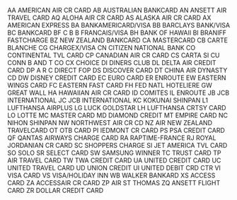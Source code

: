 AA  AMERICAN AIR CR CARD
AB  AUSTRALIAN BANKCARD
AN  ANSETT AIR TRAVEL CARD
AQ  ALOHA AIR CR CARD
AS  ALASKA AIR CR CARD
AX  AMERICAN EXPRESS
BA  BANKAMERICARD/VISA
BB  BARCLAYS BANK/VISA
BC  BANKCARD
BF  C B B FRANCAIS/VISA
BH  BANK OF HAWAII
BI  BRANIFF FASTCHARGE
BZ  NEW ZEALAND BANKCARD
CA  MASTERCARD
CB  CARTE BLANCHE
CG  CHARGEX/VISA
CN  CITIZEN NATIONAL BANK
CO  CONTINENTAL TVL CARD
CP  CANADIAN AIR CR CARD
CS  CARTA SI
CU  CONN B AND T CO
CX  CHOICE
DI  DINERS CLUB
DL  DELTA AIR CREDIT CARD
DP  A R C DIRECT FOP
DS  DISCOVER CARD
DT  CHINA AIR DYNASTY CD
DW  DISNEY CREDIT CARD
EC  EURO CARD
ER  ENROUTE
EW  EASTERN WINGS CARD
FC  EASTERN FAST CARD
FH  FED NATL HOTELIERE
GW  GREAT WALL
HA  HAWAIIAN AIR CR CARD
ID  COMITES
IL  ENROUTE
JB  JCB INTERNATIONAL
JC  JCB INTERNATIONAL
KC  KOKUNAI SHINPAN
L1  LUFTHANSA AIRPLUS
LG  LUCK GOLDSTAR
LH  LUFTHANSA CRTSY CARD
LO  LOTTE
MC  MASTER CARD
MD  DIAMOND CREDIT
MT  EMPIRE CARD
NC  NIHON SHINPAN
NW  NORTHWEST AIR CR CD
NZ  AIR NEW ZEALAND TRAVELCARD
OT  OTB CARD
PI  IEDMONT CR CARD
PS  PSA CREDIT CARD
QF  QANTAS AIRWAYS CHARGE CARD
RA  RAPTIME-FRANCE
RJ  ROYAL JORDANIAN CR CARD
SC  SHOPPERS CHARGE
SI  JET AMERICA TVL CARD
SO  SOLO
SR  SELECT CARD
SW  SAMSUNG WINNER
TC  TRUST CARD
TP  AIR TRAVEL CARD
TW  TWA CREDIT CARD
UA  UNITED CREDIT CARD
UC  UNITED TRAVEL CARD
UD  UNION CREDIT
UI  UNITED DEBIT CRD CTR
VI  VISA CARD
VS  VISA/HOLIDAY INN
WB  WALKER BANKARD
XS  ACCESS CARD
ZA  ACCESSAIR CR CARD
ZP  AIR ST THOMAS
ZQ  ANSETT FLIGHT CARD
ZR  DOLLAR CREDIT CARD